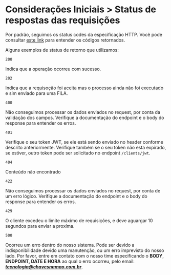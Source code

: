 # Considerações Iniciais > Status de respostas das requisições
Por padrão, seguimos os status codes da especificação HTTP. Você pode consultar [este link](https://developer.mozilla.org/en-US/docs/Web/HTTP/Status) para entender os códigos retornados.

Alguns exemplos de status de retorno que utilizamos:

`200`

Indica que a operação ocorreu com sucesso.

`202`

Indica que a requisoção foi aceita mas o processo ainda não foi executado e sim enviado para uma FILA.

`400`

Não conseguimos processar os dados enviados no request, por conta da validação dos campos. Verifique a documentação do endpoint e o body do response para entender os erros.

`401`

Verifique o seu token JWT, se ele está sendo enviado no header conforme descrito anteriormente. Verifique também se o seu token não esta expirado, se estiver, outro token pode ser solicitado no endpoint `/clients/jwt`.

`404`

Conteúdo não encontrado

`422`

Não conseguimos processar os dados enviados no request, por conta de um erro lógico. Verifique a documentação do endpoint e o body do response para entender os erros.

`429`

O cliente excedeu o limite máximo de requisições, e deve aguargar 10 segundos para enviar a proxíma.

`500`

Ocorreu um erro dentro do nosso sistema. Pode ser devido a indisponibilidade devido uma manutenção, ou um erro imprevisto do nosso lado. Por favor, entre em contato com o nosso time especificando o **BODY**, **ENDPOINT,  DATE E HORA** ao qual o erro ocorreu, pelo email: ***tecnologia@chavesnamao.com.br***.